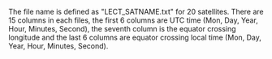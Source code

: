 The file name is defined as "LECT_SATNAME.txt" for 20 satellites. 
There are 15 columns in each files, the first 6 columns are UTC time (Mon, Day, Year, Hour, Minutes, Second), the seventh column is the equator crossing longitude and the last 6 columns are equator crossing local time (Mon, Day, Year, Hour, Minutes, Second).
